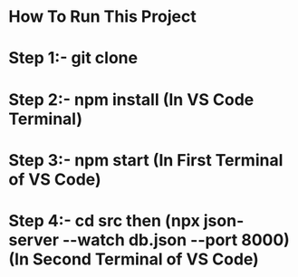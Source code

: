 # How To Run This Project

# Step 1:- git clone

# Step 2:- npm install (In VS Code Terminal)

# Step 3:- npm start (In First Terminal of VS Code)

# Step 4:- cd src then (npx json-server --watch db.json --port 8000) (In Second Terminal of VS Code)

